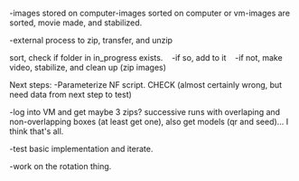 -images stored on computer-images sorted on computer or vm-images are sorted, movie made, and stabilized.

-external process to zip, transfer, and unzip

sort, check if folder in in_progress exists.   
  -if so, add to it   
  -if not, make video, stabilize, and clean up (zip images)


Next steps:
-Parameterize NF script. CHECK (almost certainly wrong, but need data from next step to test)

-log into VM and get maybe 3 zips? successive runs with overlaping and non-overlapping boxes (at least get one), also get models (qr and seed)... I think that's all.

-test basic implementation and iterate.

-work on the rotation thing.

